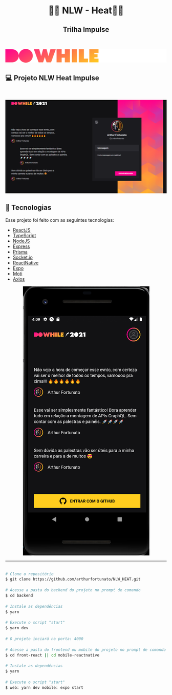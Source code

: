 <h1 align="center"> 🚀🚀 NLW - Heat🚀🚀</h1>
<h2 align="center">Trilha Impulse</h2>
<br>

<div align="center">

  ![DoWhile](front-react/src/assets/logo.svg)
</div>

## 💻 Projeto NLW Heat Impulse 
<br>

<p align="center">
  <img alt="Landing NLW" src="front-react/src/assets/Landing.png">
</p>

## 🧪 Tecnologias

Esse projeto foi feito com as seguintes tecnologias:

- [ReactJS](https://reactjs.org)
- [TypeScript](https://www.typescriptlang.org/)
- [NodeJS](https://nodejs.org/en/)
- [Express](https://expressjs.com/)
- [Prisma](https://www.prisma.io/)
- [Socket.io](https://socket.io/)
- [ReactNative](https://reactnative.dev/)
- [Expo](https://docs.expo.dev/)
- [Moti](https://moti.fyi/)
- [Axios](https://www.npmjs.com/package/axios)

<p align="center">
  <img alt="Landing NLW" src="front-react/src/assets/Mobile.png">
</p>

---

```bash

# Clone o repositório
$ git clone https://github.com/arthurfortunato/NLW_HEAT.git

# Acesse a pasta do backend do projeto no prompt de comando
$ cd backend

# Instale as dependências
$ yarn

# Execute o script "start"
$ yarn dev

# O projeto inciará na porta: 4000 

# Acesse a pasta do frontend ou mobile do projeto no prompt de comando
$ cd front-react || cd mobile-reactnative

# Instale as dependências
$ yarn

# Execute o script "start"
$ web: yarn dev mobile: expo start
